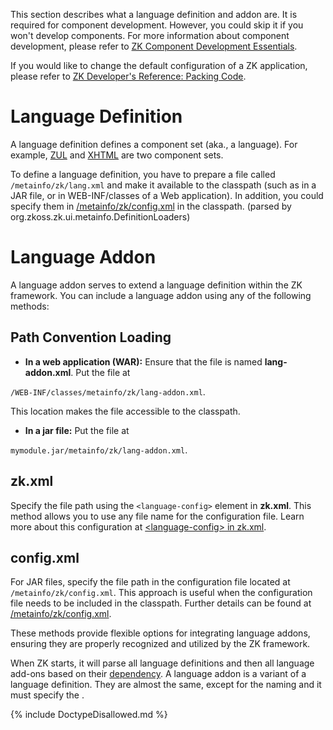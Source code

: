 

This section describes what a language definition and addon are. It is
required for component development. However, you could skip it if you
won't develop components. For more information about component
development, please refer to [ZK Component Development Essentials](/zk_component_dev_essentials/zk_component_overview).

If you would like to change the default configuration of a ZK
application, please refer to [ZK Developer's Reference: Packing Code]({{site.baseurl}}/zk_dev_ref/customization/packing_code).

# Language Definition

A language definition defines a component set (aka., a language). For
example, [ZUL]({{site.baseurl}}/zuml_ref/zul) and
[XHTML]({{site.baseurl}}/zuml_ref/xhtml) are two
component sets.

To define a language definition, you have to prepare a file called
`/metainfo/zk/lang.xml` and make it available to the classpath (such as
in a JAR file, or in WEB-INF/classes of a Web application). In addition,
you could specify them in
[/metainfo/zk/config.xml]({{site.baseurl}}/zk_config_ref/the_language_config_element)
in the classpath. (parsed by org.zkoss.zk.ui.metainfo.DefinitionLoaders)

# Language Addon

A language addon serves to extend a language definition within the ZK
framework. You can include a language addon using any of the following
methods:

## Path Convention Loading

- **In a web application (WAR):** Ensure that the file is named
  **lang-addon.xml**. Put the file at

`/WEB-INF/classes/metainfo/zk/lang-addon.xml`.

This location makes the file accessible to the classpath.

- **In a jar file:** Put the file at

`mymodule.jar/metainfo/zk/lang-addon.xml`.

## zk.xml

Specify the file path using the `<language-config>` element in
**zk.xml**. This method allows you to use any file name for the
configuration file. Learn more about this configuration at
[\<language-config\> in zk.xml]({{site.baseurl}}/zk_config_ref/zk_xml).

## config.xml

For JAR files, specify the file path in the configuration file located
at `/metainfo/zk/config.xml`. This approach is useful when the
configuration file needs to be included in the classpath. Further
details can be found at
[/metainfo/zk/config.xml]({{site.baseurl}}/zk_config_ref/the_language_config_element).

These methods provide flexible options for integrating language addons,
ensuring they are properly recognized and utilized by the ZK framework.

When ZK starts, it will parse all language definitions and then all
language add-ons based on their
[dependency]({{site.baseurl}}/zk_client_side_ref/depends).
A language addon is a variant of a language definition. They are almost
the same, except for the naming and it must specify the
[<addon-name>]({{site.baseurl}}/zk_client_side_ref/addon_name).

{% include DoctypeDisallowed.md %}